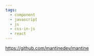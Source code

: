 ```yaml
---
tags:
  - component
  - javascript
  - js
  - css-in-js
  - react
---
```

https://github.com/mantinedev/mantine
